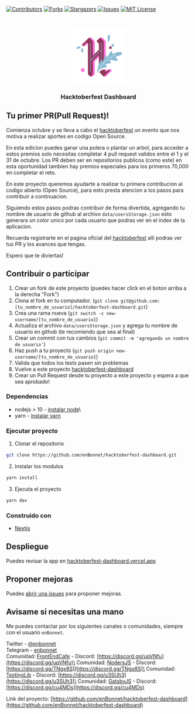 [![Contributors][contributors-shield]][contributors-url]
[![Forks][forks-shield]][forks-url]
[![Stargazers][stars-shield]][stars-url]
[![Issues][issues-shield]][issues-url]
[![MIT License][license-shield]][license-url]



<!-- PROJECT LOGO -->
<br />
<p align="center">
  <a href="https://github.com/enBonnet/hacktoberfest-dashboard">
    <img src="public/favicon.png" alt="Logo" height="150">
  </a>

  <h3 align="center">Hacktoberfest Dashboard</h3>
</p>




<!-- ABOUT THE PROJECT -->
## Tu primer PR(Pull Request)!

Comienza octubre y se lleva a cabo el [hacktoberfest](https://hacktoberfest.digitalocean.com/) un evento que nos motiva a realizar aportes en codigo Open Source.

En esta edicion puedes ganar una polera o plantar un arbol, para acceder a estos premios solo necesitas completar 4 pull request validos entre el 1 y el 31 de octubre. Los PR deben ser en repositorios publicos (como este) en esta oportunidad tambien hay premios especiales para los primeros 70,000 en completar el reto.

En este proyecto queremos ayudarte a realizar tu primera contribucion al codigo abierto (Open Source), para esto presta atencion a los pasos para contribuir a continuacion.

Siguiendo estos pasos podras contribuir de forma divertida, agregando tu nombre de usuario de github al archivo `data/usersStorage.json` esto generara un color unico por cada usuario que podras ver en el index de la aplicacion.

Recuerda registrarte en el pagina oficial del [hacktoberfest](https://hacktoberfest.digitalocean.com/login) alli podras ver tus PR y los avances que tengas.

Espero que te diviertas!



<!-- CONTRIBUTING -->
## Contribuir o participar

1. Crear un fork de este proyecto (puedes hacer click en el boton arriba a la derecha "Fork")
2. Clona el fork en tu computador. (`git clone git@github.com:[tu_nombre_de_usuario]/hacktoberfest-dashboard.git`)
3. Crea una rama nueva (`git switch -c new-username/[tu_nombre_de_usuario]`)
4. Actualiza el archivo `data/usersStorage.json` y agrega tu nombre de usuario en github (te recomiendo que sea al final)
5. Crear un commit con tus cambios (`git commit -m 'agregando un nombre de usuario'`)
6. Haz push a tu proyecto (`git push origin new-username/[tu_nombre_de_usuario]`)
7. Valida que todos los tests pasen sin problemas
8. Vuelve a este proyecto [hacktoberfest-dashboard](https://github.com/enBonnet/hacktoberfest-dashboard)
9. Crear un Pull Request desde tu proyecto a este proyecto y espera a que sea aprobado!


### Dependencias
* nodejs > 10 - [instalar node](https://nodejs.org/en/)\
* yarn - [instalar yarn](https://classic.yarnpkg.com/en/docs/install)

### Ejecutar proyecto

1. Clonar el repositorio
```sh
git clone https://github.com/enBonnet/hacktoberfest-dashboard.git
```
2. Instalar los modulos
```sh
yarn install
```
3. Ejecuta el proyecto
```sh
yarn dev
```


### Construido con

* [Nextjs](https://nextjs.org/)



<!-- USAGE EXAMPLES -->
## Despliegue

Puedes revisar la app en [hacktoberfest-dashboard.vercel.app](https://hacktoberfest-dashboard.vercel.app/)




<!-- ROADMAP -->
## Proponer mejoras

Puedes [abrir una issues](https://github.com/enBonnet/hacktoberfest-dashboard/issues) para proponer mejoras.





<!-- CONTACT -->
## Avisame si necesitas una mano

Me puedes contactar por los siguientes canales o comunidades, siempre con el usuario `enBonnet`.

Twitter - [@enbonnet](https://twitter.com/enbonnet)\
Telegram - [enbonnet](https://t.me/enbonnet)\
Comunidad: [FrontEndCafe](https://twitter.com/FrontEndCafe) - Discord: [https://discord.gg/upVNfu](https://discord.gg/upVNfu)\
Comunidad: [NodersJS](https://twitter.com/NodersJS) - Discord: [https://discord.gg/TNgx8S](https://discord.gg/TNgx8S)\
Comunidad: [TestingLib](https://twitter.com/TestingLib) - Discord: [https://discord.gg/u3SUh3](https://discord.gg/u3SUh3)\
Comunidad: [GatsbyJS](https://twitter.com/GatsbyJS) - Discord: [https://discord.gg/cu4MDs](https://discord.gg/cu4MDs)





Link del proyecto: [https://github.com/enBonnet/hacktoberfest-dashboard](https://github.com/enBonnet/hacktoberfest-dashboard)





<!-- MARKDOWN LINKS & IMAGES -->
<!-- https://www.markdownguide.org/basic-syntax/#reference-style-links -->
[contributors-shield]: https://img.shields.io/github/contributors/enBonnet/hacktoberfest-dashboard.svg?style=flat-square
[contributors-url]: https://github.com/enBonnet/hacktoberfest-dashboard/graphs/contributors
[forks-shield]: https://img.shields.io/github/forks/enBonnet/hacktoberfest-dashboard.svg?style=flat-square
[forks-url]: https://github.com/enBonnet/hacktoberfest-dashboard/network/members
[stars-shield]: https://img.shields.io/github/stars/enBonnet/hacktoberfest-dashboard.svg?style=flat-square
[stars-url]: https://github.com/enBonnet/hacktoberfest-dashboard/stargazers
[issues-shield]: https://img.shields.io/github/issues/enBonnet/hacktoberfest-dashboard.svg?style=flat-square
[issues-url]: https://github.com/enBonnet/hacktoberfest-dashboard/issues
[license-shield]: https://img.shields.io/github/license/enBonnet/hacktoberfest-dashboard.svg?style=flat-square
[license-url]: https://github.com/enBonnet/hacktoberfest-dashboard/blob/main/LICENSE
